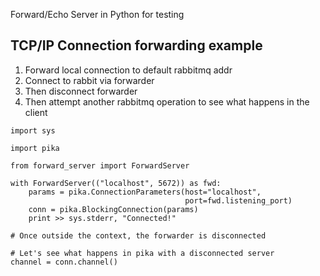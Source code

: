 Forward/Echo Server in Python for testing

## TCP/IP Connection forwarding example

1. Forward local connection to default rabbitmq addr
2. Connect to rabbit via forwarder
3. Then disconnect forwarder
4. Then attempt another rabbitmq operation to see what happens in the client

```
import sys

import pika

from forward_server import ForwardServer

with ForwardServer(("localhost", 5672)) as fwd:
    params = pika.ConnectionParameters(host="localhost",
                                       port=fwd.listening_port)
    conn = pika.BlockingConnection(params)
    print >> sys.stderr, "Connected!"

# Once outside the context, the forwarder is disconnected

# Let's see what happens in pika with a disconnected server
channel = conn.channel()
```
